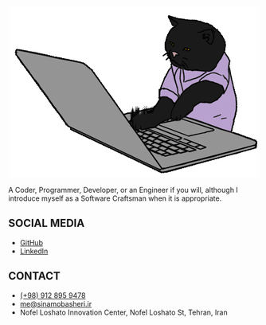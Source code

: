 <p align="center">
  <img src="./cat.gif">

A Coder, Programmer, Developer, or an Engineer if you will, although I
introduce myself as a Software Craftsman when it is appropriate.

## SOCIAL MEDIA
- [GitHub](https://github.com/sinamobasheri/)
- [LinkedIn](https://www.linkedin.com/in/-sinamobasheri/)

## CONTACT
- [(+98) 912 895 9478](tel:+989128959478)
- [me@sinamobasheri.ir](mailto:me@sinamobasheri.ir)
- Nofel Loshato Innovation Center, Nofel Loshato St, Tehran, Iran
